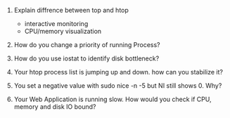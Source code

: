 1. Explain diffrence between top and htop
    - interactive monitoring
    - CPU/memory visualization
2. How do you change a priority of running Process?
3. How do you use iostat to identify disk bottleneck?
4. Your htop process list is jumping up and down. how can you stabilize it?
5. You set a negative value with sudo nice -n -5 <process> but NI still shows 0. Why?


6. Your Web Application is running slow. How would you check if CPU, memory and disk IO bound?

